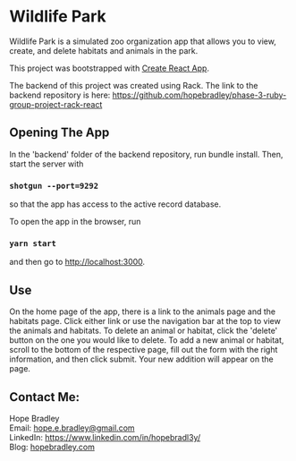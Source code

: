 # Wildlife Park

Wildlife Park is a simulated zoo organization app that allows you to view, create, and delete habitats and animals in the park.

This project was bootstrapped with [Create React App](https://github.com/facebook/create-react-app).

The backend of this project was created using Rack. The link to the backend repository is here: https://github.com/hopebradley/phase-3-ruby-group-project-rack-react

## Opening The App

In the 'backend' folder of the backend repository, run bundle install. Then, start the server with

### `shotgun --port=9292`
so that the app has access to the active record database.

To open the app in the browser, run
### `yarn start`
and then go to [http://localhost:3000](http://localhost:3000).

## Use

On the home page of the app, there is a link to the animals page and the habitats page. Click either link or use the navigation bar at the top to view the animals and habitats. To delete an animal or habitat, click the 'delete' button on the one you would like to delete. To add a new animal or habitat, scroll to the bottom of the respective page, fill out the form with the right information, and then click submit. Your new addition will appear on the page. 

## Contact Me:

Hope Bradley
<br>
Email: hope.e.bradley@gmail.com
<br>
LinkedIn: https://www.linkedin.com/in/hopebradl3y/
<br>
Blog: <a href="https://hopebradley.com">hopebradley.com</a>
